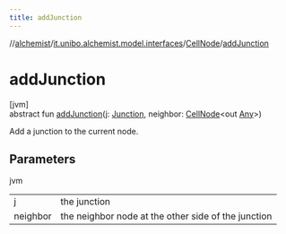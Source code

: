 ```yaml
---
title: addJunction
---
```

//[alchemist](../../../index.html)/[it.unibo.alchemist.model.interfaces](../index.html)/[CellNode](index.html)/[addJunction](add-junction.html)



# addJunction



[jvm]\
abstract fun [addJunction](add-junction.html)(j: [Junction](../../it.unibo.alchemist.model.implementations.molecules/-junction/index.html), neighbor: [CellNode](index.html)<out [Any](https://kotlinlang.org/api/latest/jvm/stdlib/kotlin/-any/index.html)>)



Add a junction to the current node.



## Parameters


jvm

| | |
|---|---|
| j | the junction |
| neighbor | the neighbor node at the other side of the junction |




